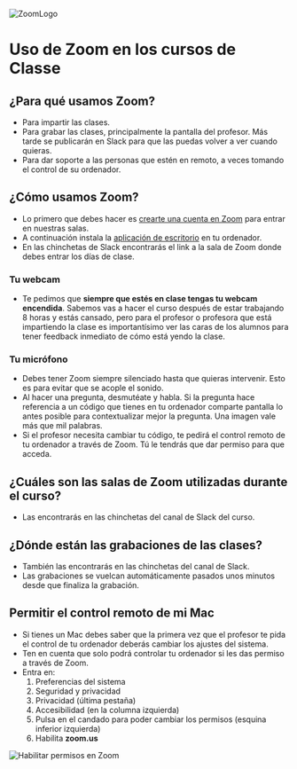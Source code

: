 ![ZoomLogo](https://user-images.githubusercontent.com/3619686/183936223-073b100e-2e7d-434b-b777-25302af18613.png)

# Uso de Zoom en los cursos de Classe

## ¿Para qué usamos Zoom?

- Para impartir las clases.
- Para grabar las clases, principalmente la pantalla del profesor. Más tarde se publicarán en Slack para que las puedas volver a ver cuando quieras.
- Para dar soporte a las personas que estén en remoto, a veces tomando el control de su ordenador.

## ¿Cómo usamos Zoom?

- Lo primero que debes hacer es [crearte una cuenta en Zoom](https://zoom.us/) para entrar en nuestras salas.
- A continuación instala la [aplicación de escritorio](https://zoom.us/download) en tu ordenador.
- En las chinchetas de Slack encontrarás el link a la sala de Zoom donde debes entrar los días de clase.

### Tu webcam

- Te pedimos que **siempre que estés en clase tengas tu webcam encendida**. Sabemos vas a hacer el curso después de estar trabajando 8 horas y estás cansado, pero para el profesor o profesora que está impartiendo la clase es importantísimo ver las caras de los alumnos para tener feedback inmediato de cómo está yendo la clase.

### Tu micrófono

- Debes tener Zoom siempre silenciado hasta que quieras intervenir. Esto es para evitar que se acople el sonido.
- Al hacer una pregunta, desmutéate y habla. Si la pregunta hace referencia a un código que tienes en tu ordenador comparte pantalla lo antes posible para contextualizar mejor la pregunta. Una imagen vale más que mil palabras.
- Si el profesor necesita cambiar tu código, te pedirá el control remoto de tu ordenador a través de Zoom. Tú le tendrás que dar permiso para que acceda.

## ¿Cuáles son las salas de Zoom utilizadas durante el curso?

- Las encontrarás en las chinchetas del canal de Slack del curso.

## ¿Dónde están las grabaciones de las clases?

- También las encontrarás en las chinchetas del canal de Slack.
- Las grabaciones se vuelcan automáticamente pasados unos minutos desde que finaliza la grabación.

## Permitir el control remoto de mi Mac

- Si tienes un Mac debes saber que la primera vez que el profesor te pida el control de tu ordenador deberás cambiar los ajustes del sistema.
- Ten en cuenta que solo podrá controlar tu ordenador si les das permiso a través de Zoom.
- Entra en:
  1. Preferencias del sistema
  1. Seguridad y privacidad
  2. Privacidad (última pestaña)
  3. Accesibilidad (en la columna izquierda)
  4. Pulsa en el candado para poder cambiar los permisos (esquina inferior izquierda)
  5. Habilita **zoom.us**

![Habilitar permisos en Zoom](https://user-images.githubusercontent.com/3619686/183894638-b335134a-b209-4106-b27a-16a45b9af78b.png)
